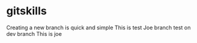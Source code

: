# gitskills
Creating a new branch is quick and simple
This is test
Joe branch test on dev branch
This is joe
